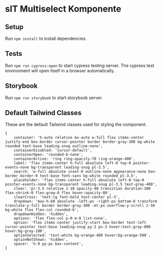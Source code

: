 # sIT Multiselect Komponente

## Setup
Run `npm install` to install dependencies.

## Tests
Run `npm run cypress:open` to start cypress testing server. 
The cypress test environment will open itself in a browser automatically.

## Storybook
Run `npm run storybook` to start storybook server.

## Default Tailwind Classes

These are the default Tailwind classes used for styling the component.

```
{
    container: 'h-auto relative mx-auto w-full flex items-center justify-end box-border cursor-pointer border border-gray-300 bg-white rounded text-base leading-snug outline-none',
    containerDisabled: 'cursor-default',
    containerOpen: 'rounded-b-none',
    containerActive: 'ring ring-opacity-70 ring-orange-400',
    label: 'flex items-center h-full absolute left-0 top-0 pointer-events-none bg-transparent leading-snug pl-3.5',
    search: 'w-full absolute inset-0 outline-none appearance-none box-border border-0 text-base font-sans bg-white rounded pl-3.5',
    placeholder: 'flex items-center h-full absolute left-0 top-0 pointer-events-none bg-transparent leading-snug pl-3.5 text-gray-400',
    clear: 'pr-3.5 relative z-10 opacity-40 transition duration-300 flex-shrink-0 flex-grow-0 flex hover:opacity-80',
    clearCross: 'text-lg font-bold text-center pl-3',
    dropdown: 'max-h-60 absolute -left-px -right-px bottom-0 transform translate-y-full border border-gray-300 -mt-px overflow-y-scroll z-50 bg-white flex flex-col rounded-b',
    dropdownHidden: 'hidden',
    options: 'flex flex-col p-0 m-0 list-none',
    option: 'flex items-center justify-start box-border text-left cursor-pointer text-base leading-snug py-2 px-3 hover:text-gray-800 hover:bg-gray-100',
    optionSelected: 'text-white bg-orange-400 hover:bg-orange-500',
    optionNotShown: 'hidden',
    spacer: 'h-9 py-px box-content',
}
```

[//]: # (To customize them use the classes prop like this:)

[//]: # ()
[//]: # (If you want to completely re-style some elements from ground up:)

[//]: # (```)

[//]: # (<Multiselect ... )

[//]: # (    :classes='{)

[//]: # (        container: 'some new tailwind classes',)

[//]: # (        ... )

[//]: # (        }')

[//]: # (/>    )

[//]: # (```)

[//]: # ()
[//]: # (If you just want to change a few things like color, size, etc., import defaultTailwind and use it)

[//]: # (like this:)

[//]: # (```)

[//]: # (<Multiselect ... )

[//]: # (    :classes='{)

[//]: # (        container: [defaultTailwind.container, newContainerCSS],)

[//]: # (        ... )

[//]: # (        }')

[//]: # (/>)

[//]: # ()
[//]: # (<style>)

[//]: # (.newContainerCSS {)

[//]: # (    @apply border-orange-500)

[//]: # (})

[//]: # (</style>    )

[//]: # (```)